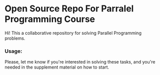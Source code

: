 # Open Source Repo For Parralel Programming Course

Hi! This a collaborative repository for solving Parallel Programming problems. 

### Usage:
Please, let me know if you're interested in solving these tasks, and you're needed in the supplement material on how to start.
